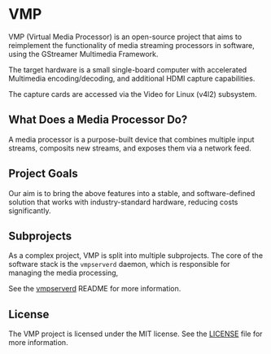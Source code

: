 # VMP
VMP (Virtual Media Processor) is an open-source project that aims to reimplement the functionality
of media streaming processors in software, using the GStreamer Multimedia
Framework.

The target hardware is a small single-board computer with accelerated
Multimedia encoding/decoding, and additional HDMI capture capabilities.

The capture cards are accessed via the Video for Linux (v4l2) subsystem.

## What Does a Media Processor Do?
A media processor is a purpose-built device that combines multiple input streams,
composits new streams, and exposes them via a network feed.

## Project Goals
Our aim is to bring the above features into a stable, and
software-defined solution that works with industry-standard hardware, reducing
costs significantly.

## Subprojects

As a complex project, VMP is split into multiple subprojects. The core of the software
stack is the `vmpserverd` daemon, which is responsible for managing the media processing,

See the [vmpserverd](vmpserverd/README.md) README for more information.

## License

The VMP project is licensed under the MIT license. See the [LICENSE](LICENSE) file for more information.
